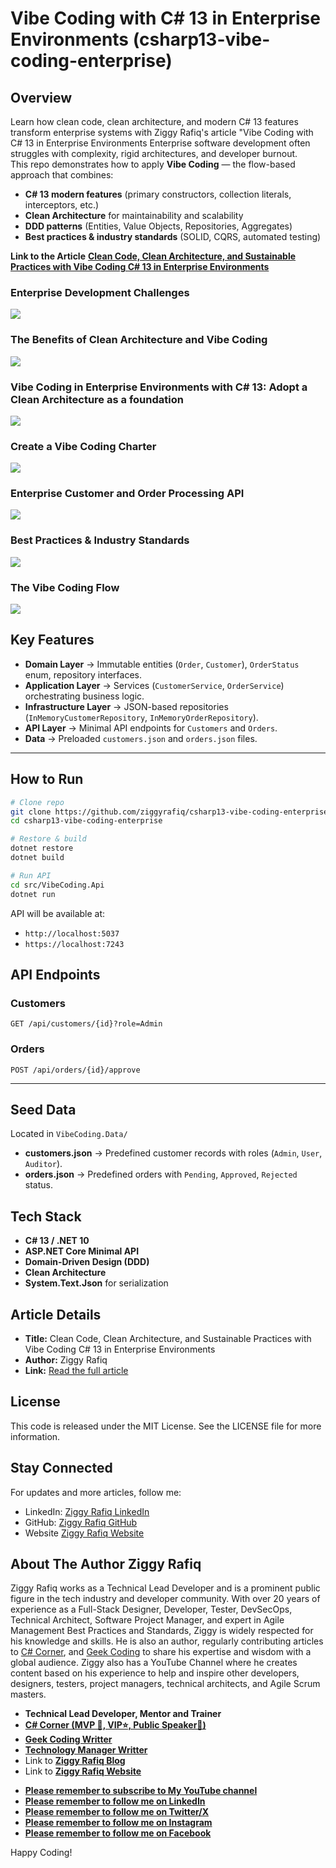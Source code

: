 # Vibe Coding with C# 13 in Enterprise Environments (csharp13-vibe-coding-enterprise)

## Overview
Learn how clean code, clean architecture, and modern C# 13 features transform enterprise systems with Ziggy Rafiq's article "Vibe Coding with C# 13 in Enterprise Environments
Enterprise software development often struggles with complexity, rigid architectures, and developer burnout.  
This repo demonstrates how to apply **Vibe Coding** — the flow-based approach that combines:

- **C# 13 modern features** (primary constructors, collection literals, interceptors, etc.)  
- **Clean Architecture** for maintainability and scalability  
- **DDD patterns** (Entities, Value Objects, Repositories, Aggregates)  
- **Best practices & industry standards** (SOLID, CQRS, automated testing)  

**Link to the Article** **[Clean Code, Clean Architecture, and Sustainable Practices with Vibe Coding C# 13 in Enterprise Environments](https://www.c-sharpcorner.com/article/clean-code-clean-architecture-and-sustainable-practices-with-vibe-coding-c-sharp-13/)**  

### Enterprise Development Challenges
![](Docs/ziggy-rafiq-developer-tangled-ball-of-code.png)

### The Benefits of Clean Architecture and Vibe Coding
![](Docs/ziggy-rafiq-side-by-side-code-comparison.png)

###  Vibe Coding in Enterprise Environments with C# 13: Adopt a Clean Architecture as a foundation
![](Docs/ziggy-rafiq-clean-architecture-concentric-circle.png)

### Create a Vibe Coding Charter
![](Docs/ziggy-rafiq-vibe-coding-charter-simple-workflow.png)

### Enterprise Customer and Order Processing API
![](Docs/ziggy-rafiq-vibe-coding-charter-simple-workflow-process.png)

### Best Practices & Industry Standards
![](Docs/ziggy-rafiq-enterprise-vibe-coding-best-practices.png)

### The Vibe Coding Flow
![](Docs/ziggy-rafiq-vibe-coding-flow.png)


## Key Features
- **Domain Layer** → Immutable entities (`Order`, `Customer`), `OrderStatus` enum, repository interfaces.  
- **Application Layer** → Services (`CustomerService`, `OrderService`) orchestrating business logic.  
- **Infrastructure Layer** → JSON-based repositories (`InMemoryCustomerRepository`, `InMemoryOrderRepository`).  
- **API Layer** → Minimal API endpoints for `Customers` and `Orders`.  
- **Data** → Preloaded `customers.json` and `orders.json` files.  

---

## How to Run

```bash
# Clone repo
git clone https://github.com/ziggyrafiq/csharp13-vibe-coding-enterprise.git
cd csharp13-vibe-coding-enterprise

# Restore & build
dotnet restore
dotnet build

# Run API
cd src/VibeCoding.Api
dotnet run
```

API will be available at:  
- `http://localhost:5037`  
- `https://localhost:7243`


## API Endpoints

### Customers
```http
GET /api/customers/{id}?role=Admin
```

### Orders
```http
POST /api/orders/{id}/approve
```

---

##  Seed Data

Located in `VibeCoding.Data/`

- **customers.json** → Predefined customer records with roles (`Admin`, `User`, `Auditor`).  
- **orders.json** → Predefined orders with `Pending`, `Approved`, `Rejected` status.  

## Tech Stack

- **C# 13 / .NET 10**
- **ASP.NET Core Minimal API**
- **Domain-Driven Design (DDD)**
- **Clean Architecture**
- **System.Text.Json** for serialization

## Article Details  

- **Title:** Clean Code, Clean Architecture, and Sustainable Practices with Vibe Coding C# 13 in Enterprise Environments
- **Author:** Ziggy Rafiq  
- **Link:** [Read the full article](https://www.c-sharpcorner.com/article/clean-code-clean-architecture-and-sustainable-practices-with-vibe-coding-c-sharp-13/)  

 ## License
This code is released under the MIT License. See the LICENSE file for more information.

## Stay Connected
For updates and more articles, follow me:

* LinkedIn: [Ziggy Rafiq LinkedIn](https://www.linkedin.com/in/ziggyrafiq/)
* GitHub: [Ziggy Rafiq GitHub](https://github.com/ziggyrafiq)
* Website [Ziggy Rafiq Website](https://ziggyrafiq.com)

## About The Author Ziggy Rafiq

Ziggy Rafiq works as a Technical Lead Developer and is a prominent public figure in the tech industry and developer community. With over 20 years of experience as a Full-Stack Designer, Developer, Tester, DevSecOps, Technical Architect,
Software Project Manager, and expert in Agile Management Best Practices and Standards, Ziggy is widely respected for his knowledge and skills. He is also an author, regularly contributing articles
to [C# Corner](https://www.c-sharpcorner.com/members/ziggy-rafiq), and [Geek Coding](https://geekcodinghub.com/members/ziggy-rafiq) to
share his expertise and wisdom with a global audience. Ziggy also has a YouTube Channel where he creates content based on his experience to help and inspire other developers, designers, testers, project managers,
technical architects, and Agile Scrum masters.

- **Technical Lead Developer, Mentor and Trainer**
- **[C# Corner (MVP 🏅, VIP⭐️, Public Speaker🎤)](https://www.c-sharpcorner.com/members/ziggy-rafiq)**
- **[Geek Coding Writter](https://geekcodinghub.com/members/ziggy-rafiq)**
- **[Technology Manager Writter](https://technology-manager.com/members/ziggy-rafiq)**
- Link to [**Ziggy Rafiq Blog**](https://blog.ziggyrafiq.com)
- Link to [**Ziggy Rafiq Website**](https://ziggyrafiq.com)

* [**Please remember to subscribe to My YouTube channel**](https://www.youtube.com/)
* [**Please remember to follow me on LinkedIn**](https://www.linkedin.com/in/ziggyrafiq/)
* [**Please remember to follow me on Twitter/X**](https://twitter.com/ziggyrafiq)
* [**Please remember to follow me on Instagram**](https://www.instagram.com/ziggyrafiq/)
* [**Please remember to follow me on Facebook**](https://www.facebook.com/ziggyrafiq)
  
Happy Coding!
